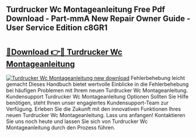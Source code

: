 ## Turdrucker Wc Montageanleitung Free Pdf Download - Part-mmA New Repair Owner Guide - User Service Edition c8GR1

# <h2><a href="http://df90gj1.blite.top/?on=Turdrucker+Wc+Montageanleitung">🔗Download 👉🔴 Turdrucker Wc Montageanleitung</a></h2>

[![Turdrucker Wc Montageanleitung new download](https://i.imgur.com/lujVjoI.png)](http://df90gj1.blite.top/?on=Turdrucker+Wc+Montageanleitung)
Fehlerbehebung leicht gemacht Dieses Handbuch bietet wertvolle Einblicke in die Fehlerbehebung bei häufigen Problemen mit Ihrem neuen Turdrucker Wc Montageanleitung. Kundensupport Turdrucker Wc Montageanleitung Optionen Sollten Sie Hilfe benötigen, steht Ihnen unser engagiertes Kundensupport-Team zur Verfügung. Erleben Sie die Zukunft mit den innovativen Funktionen Ihres neuen Turdrucker Wc Montageanleitung. Lass uns anfangen! Kontaktieren Sie uns noch heute und lassen Sie sich von Turdrucker Wc Montageanleitung durch den Prozess führen.
